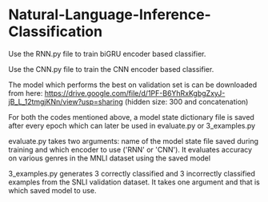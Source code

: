 # Natural-Language-Inference-Classification

Use the RNN.py file to train biGRU encoder based classifier.

Use the CNN.py file to train the CNN encoder based classifier.

The model which performs the best on validation set is can be downloaded from here: https://drive.google.com/file/d/1PF-B6YhRxKgbgZxyJ-jB_L_12tmgjKNn/view?usp=sharing (hidden size: 300 and concatenation)

For both the codes mentioned above, a model state dictionary file is saved after every epoch which can later be used in evaluate.py or 3_examples.py

evaluate.py takes two arguments: name of the model state file saved during training and which encoder to use ('RNN' or 'CNN'). It evaluates accuracy on various genres in the MNLI dataset using the saved model

3_examples.py generates 3 correctly classified and 3 incorrectly classified examples from the SNLI validation dataset. It takes one argument and that is which saved model to use.

